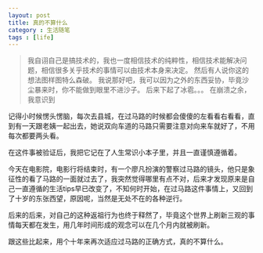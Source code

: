 ```yaml
---
layout: post
title: 真的不算什么
category : 生活随笔
tags : [life]
---
```


>我自诩自己是搞技术的，我也一度相信技术的纯粹性，相信技术能解决问题，相信很多关乎技术的事情可以由技术本身来决定。
>然后有人说你这的想法图样图特么森破。
>我说那好吧，我可以因为之外的东西妥协，毕竟沙尘暴来时，你不能做到眼里不进沙子。
>后来下起了冰雹。。。
>在崩溃之余，我意识到

记得小时候愣头愣脑，每次去县城，在过马路的时候都会傻傻的左看看右看看，直到有一天跟老姨一起出去，她说双向车道的马路只需要注意对向来车就好了，不用每次都要两头看。

在这件事被验证后，我把它记在了人生常识小本子里，并且一直谨慎遵循着。

今天在电影院，电影行将结束时，有一个廖凡扮演的警察过马路的镜头，他只是象征性的看了马路的一面就过去了，我突然觉得哪里有点不对，后来才发现原来是自己一直遵循的生活tips早已改变了，不知何时开始，在过马路这件事情上，又回到了十岁的东张西望，原因呢，当然是无处不在的各种逆行。

后来的后来，对自己的这种返祖行为也终于释然了，毕竟这个世界上刷新三观的事情每天都在发生，用几年时间形成的观念可以在几个月内就被刷新。

跟这些比起来，用个十年来再次适应过马路的正确方式，真的不算什么。
